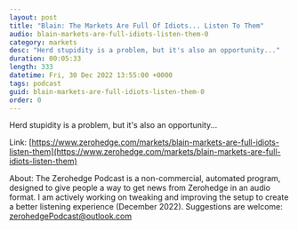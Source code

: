 ```yaml
---
layout: post
title: "Blain: The Markets Are Full Of Idiots... Listen To Them"
audio: blain-markets-are-full-idiots-listen-them-0
category: markets
desc: "Herd stupidity is a problem, but it's also an opportunity..."
duration: 00:05:33
length: 333
datetime: Fri, 30 Dec 2022 13:55:00 +0000
tags: podcast
guid: blain-markets-are-full-idiots-listen-them-0
order: 0
---
```

Herd stupidity is a problem, but it's also an opportunity...

Link: [https://www.zerohedge.com/markets/blain-markets-are-full-idiots-listen-them](https://www.zerohedge.com/markets/blain-markets-are-full-idiots-listen-them)

About: The Zerohedge Podcast is a non-commercial, automated program, designed to give people a way to get news from Zerohedge in an audio format.  I am actively working on tweaking and improving the setup to create a better listening experience (December 2022).  Suggestions are welcome: [zerohedgePodcast@outlook.com](mailto:zerohedgePodcast@outlook.com)